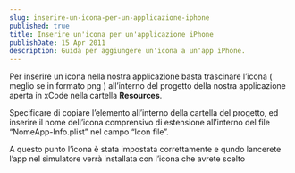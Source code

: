 ```yaml
---
slug: inserire-un-icona-per-un-applicazione-iphone
published: true
title: Inserire un'icona per un'applicazione iPhone
publishDate: 15 Apr 2011
description: Guida per aggiungere un'icona a un'app iPhone.
---
```


Per inserire un icona nella nostra applicazione basta trascinare l&rsquo;icona ( meglio se in formato png ) all&rsquo;interno del progetto della nostra applicazione aperta in xCode nella cartella <strong>Resources</strong>.

<!--more-->

Specificare di copiare l&rsquo;elemento all&rsquo;interno della cartella del progetto, ed inserire il nome dell&rsquo;icona comprensivo di estensione all&rsquo;interno del file &ldquo;NomeApp-Info.plist&rdquo; nel campo &ldquo;Icon file&rdquo;.

A questo punto l&rsquo;icona &egrave; stata impostata correttamente e qundo lancerete l&rsquo;app nel simulatore verr&agrave; installata con l&rsquo;icona che avrete scelto
